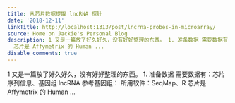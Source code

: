 ```yaml
---
title: 从芯片数据提取 lncRNA 探针
date: '2018-12-11'
linkTitle: http://localhost:1313/post/lncrna-probes-in-microarray/
source: Home on Jackie's Personal Blog
description: 1 又是一篇放了好久好久，没有好好整理的东西。 1. 准备数据 需要数据有：芯片序列信息、基因组 lncRNA 参考基因组： 所用软件：SeqMap、R
  芯片是 Affymetrix 的 Human ...
disable_comments: true
---
```

1 又是一篇放了好久好久，没有好好整理的东西。 1. 准备数据 需要数据有：芯片序列信息、基因组 lncRNA 参考基因组： 所用软件：SeqMap、R 芯片是 Affymetrix 的 Human ...
